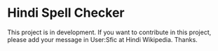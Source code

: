 # Hindi Spell Checker

This project is in development. If you want to contribute in this project, please add your message in User:Sfic at Hindi Wikipedia. Thanks.

